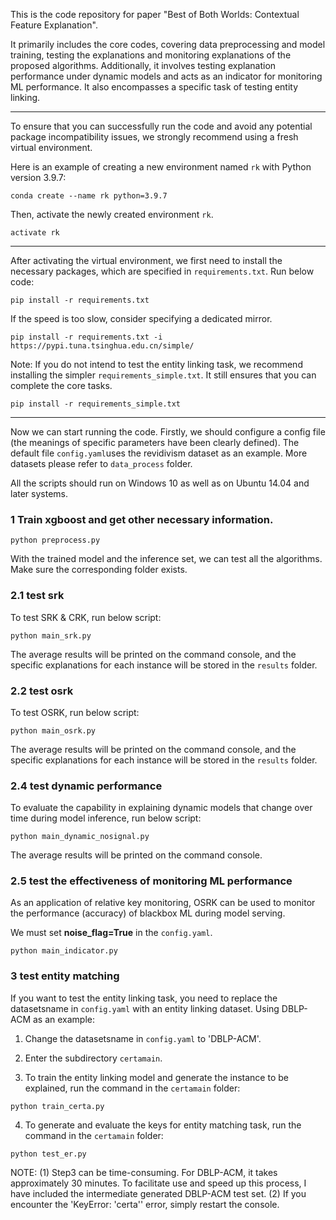This is the code repository for paper "Best of Both Worlds: Contextual Feature Explanation".

It primarily includes the core codes, covering data preprocessing and model training, testing the explanations and monitoring explanations of the proposed algorithms. Additionally, it involves testing explanation performance under dynamic models and acts as an indicator for monitoring ML performance. It also encompasses a specific task of testing entity linking. 
___

To ensure that you can successfully run the code and avoid any potential package incompatibility issues, we strongly recommend using a fresh virtual environment.

Here is an example of creating a new environment named `rk` with Python version 3.9.7:

```
conda create --name rk python=3.9.7
```

Then, activate the newly created environment `rk`.

```
activate rk
```

___

After activating the virtual environment, we first need to install the necessary packages, which are specified in `requirements.txt`. Run below code:

```
pip install -r requirements.txt
```

If the speed is too slow, consider specifying a dedicated mirror.
```
pip install -r requirements.txt -i https://pypi.tuna.tsinghua.edu.cn/simple/
```

Note: If you do not intend to test the entity linking task, we recommend installing the simpler `requirements_simple.txt`. It still ensures that you can complete the core tasks.
```
pip install -r requirements_simple.txt
```

___

Now we can start running the code. Firstly, we should configure a config file (the meanings of specific parameters have been clearly defined). The default file `config.yaml`uses the revidivism dataset as an example. More datasets please refer to `data_process` folder.

All the scripts should run on Windows 10 as well as on Ubuntu 14.04 and later systems.

### 1 Train xgboost and get other necessary information.

```
python preprocess.py
```

With the trained model and the inference set, we can test all the algorithms. Make sure the corresponding folder exists.

### 2.1 test srk

To test SRK & CRK, run below script:

```
python main_srk.py
```

The average results will be printed on the command console, and the specific explanations for each instance will be stored in the `results` folder.

### 2.2 test osrk

To test OSRK, run below script:

```
python main_osrk.py
```

The average results will be printed on the command console, and the specific explanations for each instance will be stored in the `results` folder.


### 2.4 test dynamic performance

To evaluate the capability in explaining dynamic models that change over time during model inference, run below script:

```
python main_dynamic_nosignal.py
```

The average results will be printed on the command console.

### 2.5 test the effectiveness of monitoring ML performance

As an application of relative key monitoring, OSRK can be used to monitor the performance (accuracy) of blackbox ML during model serving. 

We must set **noise_flag=True** in the `config.yaml`.

```
python main_indicator.py
```

### 3 test entity matching

If you want to test the entity linking task, you need to replace the datasetsname in `config.yaml` with an entity linking dataset. Using DBLP-ACM as an example:

1. Change the datasetsname in `config.yaml` to 'DBLP-ACM'.

2. Enter the subdirectory `certamain`. 

3. To train the entity linking model and generate the instance to be explained, run the command in the `certamain` folder:
```
python train_certa.py
```

4. To generate and evaluate the keys for entity matching task, run the command in the `certamain` folder:
```
python test_er.py
```

NOTE: (1) Step3 can be time-consuming. For DBLP-ACM, it takes approximately 30 minutes. To facilitate use and speed up this process, I have included the intermediate generated DBLP-ACM test set.
(2) If you encounter the 'KeyError: 'certa'' error, simply restart the console.


